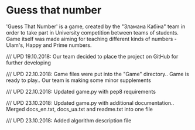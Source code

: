 # Guess that number
'Guess That Number' is a game, created by the "Зламана Кабіна" team in order to take part in University competition between teams of students.
Game itself was made aiming for teaching different kinds of numbers - Ulam's, Happy and Prime numbers.

/// UPD 19.10.2018: Our team decided to place the project on GitHub for further developing

/// UPD 22.10.2018: Game files were put into the "Game" directory.. Game is ready to play.. Our team is making some minor supplements

/// UPD 22.10.2018: Updated game.py with pep8 requirements

/// UPD 23.10.2018: Updated game.py with additional documentation.. Merged docs_en.txt, docs_ua.txt and readme.txt into one file

/// UPD 23.10.2018: Added algorithm description file
